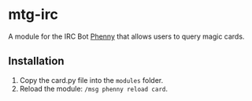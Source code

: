 mtg-irc
=======

A module for the IRC Bot [Phenny][] that allows users to query magic cards.

[Phenny]: http://inamidst.com/phenny/

Installation
------------

1. Copy the card.py file into the `modules` folder.
2. Reload the module: `/msg phenny reload card`.
	